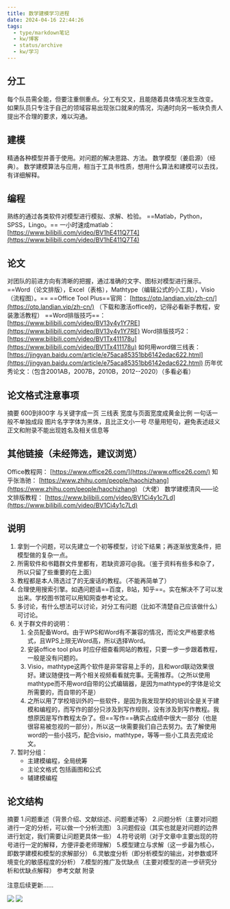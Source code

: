 ```yaml
---
title: 数学建模学习进程
date: 2024-04-16 22:44:26
tags:
  - type/markdown笔记
  - kw/博客
  - status/archive
  - kw/学习
---
```


## 分工

每个队员需全能，但要注重侧重点。分工有交叉，且能随着具体情况发生改变。
如果队员只专注于自己的领域容易出现张口就来的情况，沟通时向另一板块负责人提出不合理的要求，难以沟通。

## 建模

精通各种模型并善于使用。对问题的解决思路、方法。
数学模型（姜启源）（经典）。
数学建模算法与应用，相当于工具书性质，想用什么算法和建模可以去找，有详细解释。

## 编程

熟练的通过各类软件对模型进行模拟、求解、检验。
==Matlab，Python，SPSS，Lingo。==
一小时速成matlab： [https://www.bilibili.com/video/BV1hE411Q7T4](https://www.bilibili.com/video/BV1hE411Q7T4)

## 论文

对团队的前进方向有清晰的把握，通过准确的文字、图标对模型进行展示。
==Word（论文排版），Excel（表格），Mathtype（编辑公式的小工具），Visio（流程图）。==
==Office Tool Plus==官网： [https://otp.landian.vip/zh-cn/](https://otp.landian.vip/zh-cn/) （下载和激活office的，记得必看新手教程，安装激活教程）
==Word排版技巧==： [https://www.bilibili.com/video/BV13y4y1Y7RE](https://www.bilibili.com/video/BV13y4y1Y7RE)
Word排版技巧2： [https://www.bilibili.com/video/BV1Tx411178u](https://www.bilibili.com/video/BV1Tx411178u)
如何用word做三线表： [https://jingyan.baidu.com/article/e75aca85351bb6142edac622.html](https://jingyan.baidu.com/article/e75aca85351bb6142edac622.html)
历年优秀论文：（包含2001AB，2007B，2010B，2012--2020）（多看必看）

## 论文格式注意事项

摘要 600到800字 与关键字成一页
三线表 宽度与页面宽度成黄金比例
一句话一般不单独成段
图片名字字体为黑体，且比正文小一号
尽量用短句，避免表述歧义
正文和附录不能出现姓名及相关信息等

## 其他链接（未经筛选，建议浏览）

Office教程网： [https://www.office26.com/](https://www.office26.com/)
知乎张浩驰： [https://www.zhihu.com/people/haochizhang](https://www.zhihu.com/people/haochizhang) （大佬）
数学建模清风——论文排版教程： [https://www.bilibili.com/video/BV1Ci4y1c7Ld](https://www.bilibili.com/video/BV1Ci4y1c7Ld)

## 说明

1. 拿到一个问题，可以先建立一个初等模型，讨论下结果；再逐渐放宽条件，把模型做的复杂一点。
2. 所需软件和书籍群文件里都有，若缺资源可@我。（鉴于资料有些多和杂了，所以只留了些重要的在上面）
3. 教程都是本人筛选过了的无废话的教程。（不能再简单了）
4. 合理使用搜索引擎。如遇问题请==百度，B站，知乎==。实在解决不了可以发出来。学校图书馆可以用知网查参考论文。
5. 多讨论，有什么想法可以讨论，对分工有问题（比如不清楚自己应该做什么）可讨论。
6. 关于群文件的说明：
	1. 全员配备Word。由于WPS和Word有不兼容的情况，而论文严格要求格式，且WPS上限无Word高，所以选择Word。
	2. 安装office tool plus 时应仔细查看网站的教程，只要一步一步跟着教程，一般是没有问题的。
	3. Visio，mathtype这两个软件是非常容易上手的，且和word联动效果很好。建议随便找一两个相关视频看看就完事。无需推荐。（之所以使用mathtype而不用word自带的公式编辑器，是因为mathtype的字体是论文所需要的，而自带的不是）
	4. 之所以用了学校培训外的一些软件，是因为我发现学校的培训全是关于建模和编程的，而写作的部分只涉及到写作规则，没有涉及到写作教程。我想原因是写作教程太杂了。但==写作==确实占成绩中很大一部分（也是很容易被忽视的一部分），所以这一块需要我们自己去努力。去了解使用word的一些小技巧，配合visio，mathtype，等等一些小工具去完成论文。
7. 暂时分组：
    - 主建模编程，全局统筹
    - 主论文格式 包括画图和公式
    - 辅建模编程

## 论文结构

摘要
1.问题重述（背景介绍、文献综述、问题重述等）
2.问题分析（主要对问题进行一定的分析，可以做一个分析流图）
3.问题假设（其实也就是对问题的边界进行划定，我们需要让问题更具体一些）
4.符号说明（对于文章中主要出现的符号进行一定的解释，方便评委老师理解）
5.模型建立与求解（这一步最为核心，即数学建模和模型的求解部分）
6.灵敏度分析（即分析模型的输出，对参数或环境变化的敏感程度的分析）
7.模型的推广及优缺点（主要对模型的进一步研究分析和优缺点解释）
参考文献
附录

注意后续更新……

![](https://sandox-1304793847.cos.ap-chongqing.myqcloud.com//photo/%E6%B5%81%E7%A8%8B1.png)
![](https://sandox-1304793847.cos.ap-chongqing.myqcloud.com//photo/%E6%B5%81%E7%A8%8B2.png)
